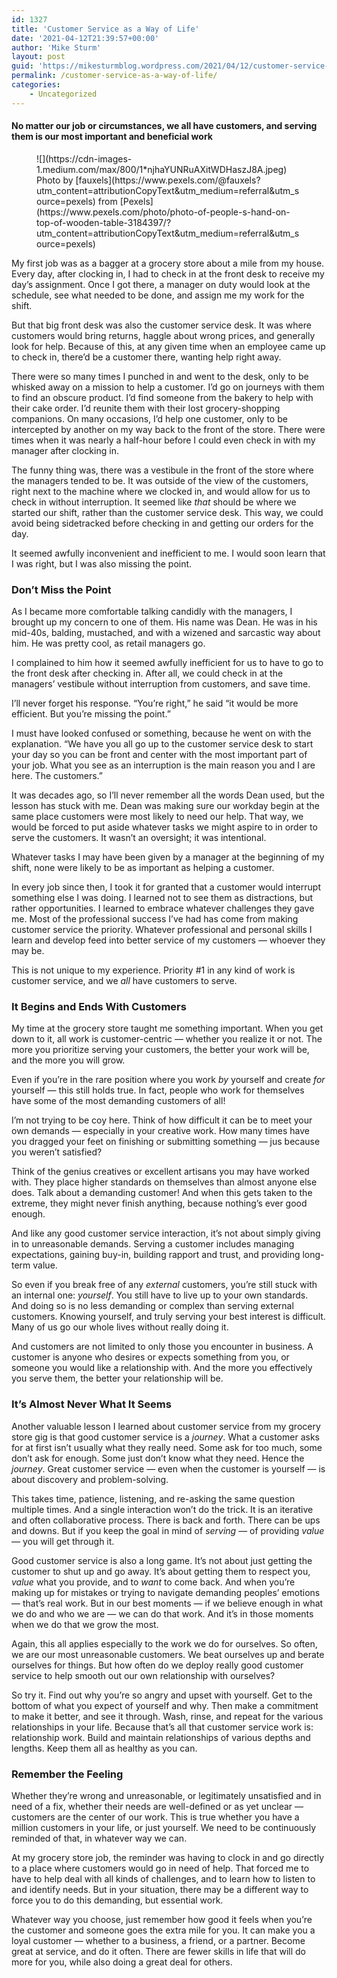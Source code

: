 ```yaml
---
id: 1327
title: 'Customer Service as a Way of Life'
date: '2021-04-12T21:39:57+00:00'
author: 'Mike Sturm'
layout: post
guid: 'https://mikesturmblog.wordpress.com/2021/04/12/customer-service-as-a-way-of-life/'
permalink: /customer-service-as-a-way-of-life/
categories:
    - Uncategorized
---
```


#### No matter our job or circumstances, we all have customers, and serving them is our most important and beneficial work

<figure class="wp-caption">![](https://cdn-images-1.medium.com/max/800/1*njhaYUNRuAXitWDHaszJ8A.jpeg)<figcaption class="wp-caption-text">Photo by [fauxels](https://www.pexels.com/@fauxels?utm_content=attributionCopyText&utm_medium=referral&utm_source=pexels) from [Pexels](https://www.pexels.com/photo/photo-of-people-s-hand-on-top-of-wooden-table-3184397/?utm_content=attributionCopyText&utm_medium=referral&utm_source=pexels)</figcaption></figure>My first job was as a bagger at a grocery store about a mile from my house. Every day, after clocking in, I had to check in at the front desk to receive my day’s assignment. Once I got there, a manager on duty would look at the schedule, see what needed to be done, and assign me my work for the shift.

But that big front desk was also the customer service desk. It was where customers would bring returns, haggle about wrong prices, and generally look for help. Because of this, at any given time when an employee came up to check in, there’d be a customer there, wanting help right away.

There were so many times I punched in and went to the desk, only to be whisked away on a mission to help a customer. I’d go on journeys with them to find an obscure product. I’d find someone from the bakery to help with their cake order. I’d reunite them with their lost grocery-shopping companions. On many occasions, I’d help one customer, only to be intercepted by another on my way back to the front of the store. There were times when it was nearly a half-hour before I could even check in with my manager after clocking in.

The funny thing was, there was a vestibule in the front of the store where the managers tended to be. It was outside of the view of the customers, right next to the machine where we clocked in, and would allow for us to check in without interruption. It seemed like *that* should be where we started our shift, rather than the customer service desk. This way, we could avoid being sidetracked before checking in and getting our orders for the day.

It seemed awfully inconvenient and inefficient to me. I would soon learn that I was right, but I was also missing the point.

### Don’t Miss the Point

As I became more comfortable talking candidly with the managers, I brought up my concern to one of them. His name was Dean. He was in his mid-40s, balding, mustached, and with a wizened and sarcastic way about him. He was pretty cool, as retail managers go.

I complained to him how it seemed awfully inefficient for us to have to go to the front desk after checking in. After all, we could check in at the managers’ vestibule without interruption from customers, and save time.

I’ll never forget his response. “You’re right,” he said “it would be more efficient. But you’re missing the point.”

I must have looked confused or something, because he went on with the explanation. “We have you all go up to the customer service desk to start your day so you can be front and center with the most important part of your job. What you see as an interruption is the main reason you and I are here. The customers.”

It was decades ago, so I’ll never remember all the words Dean used, but the lesson has stuck with me. Dean was making sure our workday begin at the same place customers were most likely to need our help. That way, we would be forced to put aside whatever tasks we might aspire to in order to serve the customers. It wasn’t an oversight; it was intentional.

Whatever tasks I may have been given by a manager at the beginning of my shift, none were likely to be as important as helping a customer.

In every job since then, I took it for granted that a customer would interrupt something else I was doing. I learned not to see them as distractions, but rather opportunities. I learned to embrace whatever challenges they gave me. Most of the professional success I’ve had has come from making customer service the priority. Whatever professional and personal skills I learn and develop feed into better service of my customers — whoever they may be.

This is not unique to my experience. Priority #1 in any kind of work is customer service, and we *all* have customers to serve.

### It Begins and Ends With Customers

My time at the grocery store taught me something important. When you get down to it, all work is customer-centric — whether you realize it or not. The more you prioritize serving your customers, the better your work will be, and the more you will grow.

Even if you’re in the rare position where you work *by* yourself and create *for* yourself — this still holds true. In fact, people who work for themselves have some of the most demanding customers of all!

I’m not trying to be coy here. Think of how difficult it can be to meet your own demands — especially in your creative work. How many times have you dragged your feet on finishing or submitting something — jus because you weren’t satisfied?

Think of the genius creatives or excellent artisans you may have worked with. They place higher standards on themselves than almost anyone else does. Talk about a demanding customer! And when this gets taken to the extreme, they might never finish anything, because nothing’s ever good enough.

And like any good customer service interaction, it’s not about simply giving in to unreasonable demands. Serving a customer includes managing expectations, gaining buy-in, building rapport and trust, and providing long-term value.

So even if you break free of any *external* customers, you’re still stuck with an internal one: *yourself*. You still have to live up to your own standards. And doing so is no less demanding or complex than serving external customers. Knowing yourself, and truly serving your best interest is difficult. Many of us go our whole lives without really doing it.

And customers are not limited to only those you encounter in business. A customer is anyone who desires or expects something from you, or someone you would like a relationship with. And the more you effectively you serve them, the better your relationship will be.

### It’s Almost Never What It Seems

Another valuable lesson I learned about customer service from my grocery store gig is that good customer service is a *journey*. What a customer asks for at first isn’t usually what they really need. Some ask for too much, some don’t ask for enough. Some just don’t know what they need. Hence the *journey*. Great customer service — even when the customer is yourself — is about discovery and problem-solving.

This takes time, patience, listening, and re-asking the same question multiple times. And a single interaction won’t do the trick. It is an iterative and often collaborative process. There is back and forth. There can be ups and downs. But if you keep the goal in mind of *serving* — of providing *value —* you will get through it.

Good customer service is also a long game. It’s not about just getting the customer to shut up and go away. It’s about getting them to respect you, *value* what you provide, and to *want* to come back. And when you’re making up for mistakes or trying to navigate demanding peoples’ emotions — that’s real work. But in our best moments — if we believe enough in what we do and who we are — we can do that work. And it’s in those moments when we do that we grow the most.

Again, this all applies especially to the work we do for ourselves. So often, we are our most unreasonable customers. We beat ourselves up and berate ourselves for things. But how often do we deploy really good customer service to help smooth out our own relationship with ourselves?

So try it. Find out why you’re so angry and upset with yourself. Get to the bottom of what you expect of yourself and why. Then make a commitment to make it better, and see it through. Wash, rinse, and repeat for the various relationships in your life. Because that’s all that customer service work is: relationship work. Build and maintain relationships of various depths and lengths. Keep them all as healthy as you can.

### Remember the Feeling

Whether they’re wrong and unreasonable, or legitimately unsatisfied and in need of a fix, whether their needs are well-defined or as yet unclear — customers are the center of our work. This is true whether you have a million customers in your life, or just yourself. We need to be continuously reminded of that, in whatever way we can.

At my grocery store job, the reminder was having to clock in and go directly to a place where customers would go in need of help. That forced me to have to help deal with all kinds of challenges, and to learn how to listen to and identify needs. But in your situation, there may be a different way to force you to do this demanding, but essential work.

Whatever way you choose, just remember how good it feels when you’re the customer and someone goes the extra mile for you. It can make you a loyal customer — whether to a business, a friend, or a partner. Become great at service, and do it often. There are fewer skills in life that will do more for you, while also doing a great deal for others.